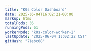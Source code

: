 ```yaml
---
title: "K0s Color Dashboard"
date: 2025-06-04T16:02:21+00:00
markup: html
totalPods: 66
runningPods: 61
workerNode: "k0s-color-worker-2"
lastUpdate: "2025-06-04 11:02:22 CST"
gitHash: "71ebc08"
---
```


<!-- This content is dynamically updated by the DashboardUpdater Operator -->
<!-- The dashboard UI is rendered by Hugo templates and CSS/JS files -->

